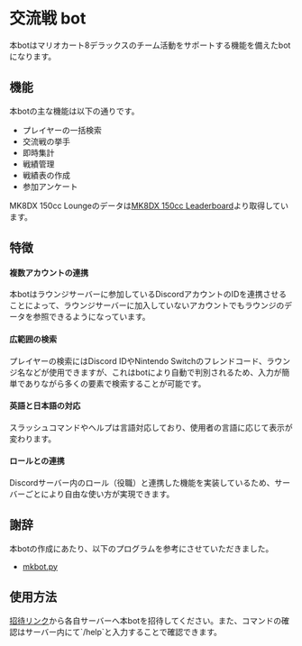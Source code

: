 # 交流戦 bot

本botはマリオカート8デラックスのチーム活動をサポートする機能を備えたbotになります。

## 機能


本botの主な機能は以下の通りです。


- プレイヤーの一括検索
- 交流戦の挙手
- 即時集計
- 戦績管理
- 戦績表の作成
- 参加アンケート

MK8DX 150cc Loungeのデータは[MK8DX 150cc Leaderboard](https://www.mk8dx-lounge.com/Leaderboard)より取得しています。

## 特徴


#### **複数アカウントの連携**

本botはラウンジサーバーに参加しているDiscordアカウントのIDを連携させることによって、ラウンジサーバーに加入していないアカウントでもラウンジのデータを参照できるようになっています。

#### **広範囲の検索**

プレイヤーの検索にはDiscord IDやNintendo Switchのフレンドコード、ラウンジ名などが使用できますが、これはbotにより自動で判別されるため、入力が簡単でありながら多くの要素で検索することが可能です。


#### **英語と日本語の対応**

スラッシュコマンドやヘルプは言語対応しており、使用者の言語に応じて表示が変わります。


#### **ロールとの連携**

Discordサーバー内のロール（役職）と連携した機能を実装しているため、サーバーごとにより自由な使い方が実現できます。



## 謝辞


本botの作成にあたり、以下のプログラムを参考にさせていただきました。

- [mkbot.py](https://github.com/sheat-git/mkbot.py)


## 使用方法

 [招待リンク]([https://discord.com/api/oauth2/authorize?client_id=1038322985146273853&permissions=8&scope=bot](https://discordapp.com/api/oauth2/authorize?client_id=1038322985146273853&permissions=854027660408&scope=bot%20applications.commands))から各自サーバーへ本botを招待してください。また、コマンドの確認はサーバー内にて`/help`と入力することで確認できます。
